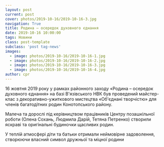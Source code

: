 ```yaml
---
layout: post
current: post
cover: photos/2019-10-16/2019-10-16-3.jpg
navigation: True
title: Родина – осередок духовного єднання
date: 2019-10-16 10:00:00
tags: Новини
class: post-template
subclass: 'post tag-news'
images:
  - image: photos/2019-10-16/2019-10-16-1.jpg
  - image: photos/2019-10-16/2019-10-16-2.jpg
  - image: photos/2019-10-16/2019-10-16-3.jpg
  - image: photos/2019-10-16/2019-10-16-4.jpg
author: cpr
---
```


16 жовтня 2019 року у рамках районного заходу «Родина – осередок духовного єднання» на базі В'язівського НВК був проведений майстер-клас з декоративно-ужиткового мистецтва «Об'єднані творчістю» для членів багатодітних родин Конотопського району.

Малеча та дорослі під керівництвом працівників Центру позашкільної роботи (Олена Сохань, Людмила Дарій, Тетяна Петренко) створили яскраві та оригінальні будиночки щасливих родин.

У теплій атмосфері діти та батьки отримали неймовірне задоволення, створюючи власний символ дружньої та міцної родини

